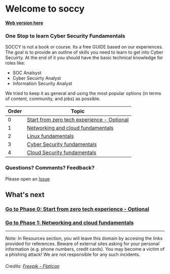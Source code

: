 

# Welcome to soccy


**[Web version here](https://soc-cy.github.io/#/)**


### One Stop to learn Cyber Security Fundamentals


SOCCY is not a book or course. Its a free GUIDE  based on our experiences. The goal is to provide an outline of skills you need to learn to get into Cyber Secuirty. At the end of it you should have the basic technical knowledge for roles like:

- SOC Analsyst
- Cyber Secuirty Analyst
- Information Security Analyst

We tried to keep it as general and using the most popular options (in terms of content, community, and jobs) as possible. 


| Order | Topic                           | 
|-------|---------------------------------|
| 0     | [Start from zero tech experience - Optional](phase0/README.md)  | 
| 1     | [Networking and cloud fundamentals](phase1/README.md) |
| 2     | [Linux fundamentals](phase2/README.md) |
| 3     | [Cyber Security fundamentals](phase3/README.md)| 
| 4     | [Cloud Security fundamentals](phase3/README.md)| 



### Questions? Comments? Feedback?

Please open an [Issue](https://github.com/soc-cy/soc-cy.github.io/issues)


## What's next

### [Go to Phase 0: Start from zero tech experience - Optional](phase0/README.md)

### [Go to Phase 1: Networking and cloud fundamentals](phase1/README.md)

___

Note: In Resources section, you will leave this domain by accesing the links provided for references. Beware of external sites asking for your personal information (e.g. phone numbers, credit cards). You may become a victim of a phishing attack! We are not responsible for any such incidents.


###### Credits: [Freepik - Flaticon](https://www.flaticon.com/free-icons/security")
